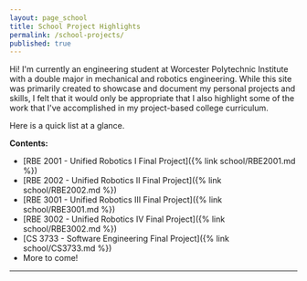 ```yaml
---
layout: page_school
title: School Project Highlights
permalink: /school-projects/
published: true
---
```


Hi! I'm currently an engineering student at Worcester Polytechnic Institute with a double major in mechanical and robotics engineering. While this site was primarily created to showcase and document my personal projects and skills, I felt that it would only be appropriate that I also highlight some of the work that I've accomplished in my project-based college curriculum.

Here is a quick list at a glance.

**Contents:**
- [RBE 2001 - Unified Robotics I Final Project]({% link school/RBE2001.md %})
- [RBE 2002 - Unified Robotics II Final Project]({% link school/RBE2002.md %})
- [RBE 3001 - Unified Robotics III Final Project]({% link school/RBE3001.md %})
- [RBE 3002 - Unified Robotics IV Final Project]({% link school/RBE3002.md %})
- [CS 3733 - Software Engineering Final Project]({% link school/CS3733.md %})
- More to come!

----
